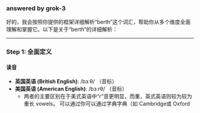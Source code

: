 ### answered by grok-3
好的，我会按照你提供的框架详细解析“berth”这个词汇，帮助你从多个维度全面理解和掌握它。以下是关于“berth”的详细解析：

---

### Step 1: 全面定义
#### 读音
- **英国英语 (British English)**: /bɜːθ/ （音标）
- **美国英语 (American English)**: /bɜːrθ/ （音标）
  - 两者的主要区别在于美式英语中“r”音更明显，而重，英式英语则较为较为重长 vowels。
可以通过你可以通过字典字典（如 Cambridge或 Oxford